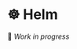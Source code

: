 # ☸️  Helm

🚧 *Work in progress*

<!--

Deploy on your kubernetes cluster using Helm charts.

* In issue branch: review environment
* In master branch: staging environment
* In master branch: production environment (manual)

* Chart and values files must be in repo, see Variables section
* Use [helm secrets](https://github.com/futuresimple/helm-secrets) to encrypt/decrypt secrets values files
* Values files must be named like `<ENV>.yaml` for clear text and `secrets.<ENV>.yaml` for encrypted

**Specifications**

* File: https://gitlab.com/go2scale/jobs/raw/2020-03-05_3/jobs/helm.gitlab-ci.yml
* Publications: *TODO*
* Image:
    * Repository: https://gitlab.com/go2scale/dockerfiles/helm
    * Documentation: https://go2scale.gitlab.io/dockerfiles/helm

**Variables**

| Name | Description | Default |
| ---- | ----------- | ------- |
| `REVIEW_DISABLE` | Disable review deployment | |
| `STAGING_DISABLE` | Disable staging deployment | |
| `PRODUCTION_DISABLE` | Disable production deployment | |
| `CHART_PATH` | Path of helm chart to use | `/charts/$CI_PROJECT_NAME` |
| `VALUES_PATH` | Path of values files to use | `./conf/values` |

**Secret variables**

| Name | Description | Type |
| ---- | ----------- | ------- |
| `PGP_PUBLIC` | Public PGP key to decrypt secrets values | `file` |
| `PGP_PRIVATE` | Private PGP key to decrypt secrets values | `file` |

-->
